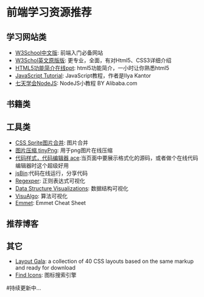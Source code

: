 # 前端学习资源推荐

## 学习网站类
- [W3School中文版](http://www.w3school.com.cn/): 前端入门必备网站
- [W3Schol英文原版版](http://www.w3schools.com/): 更专业，全面，有对Html5、CSS3详细介绍
- [HTML5功能简介在线ppt](http://slides.html5rocks.com/#formula-outro-slide): html5功能简介，一小时让你熟悉html5
- [JavaScript Tutorial](http://javascript.info/): JavaScript教程，作者是Ilya Kantor
- [七天学会NodeJS](http://nqdeng.github.io/7-days-nodejs/): NodeJS小教程 BY Alibaba.com

## 书籍类

## 工具类
- [CSS Sprite图片合并](csssprites.com): 图片合并
- [图片压缩 tinyPng](https://tinypng.com/): 用于png图片在线压缩
- [代码样式，代码编辑器 ace](https://github.com/ajaxorg/ace-builds/):当页面中要展示格式化的源码，或者做个在线代码编辑器时这个超级好用
- [jsBin](http://jsbin.com):代码在线运行，分享代码
- [Regexper](http://regexper.com/): 正则表达式可视化
- [Data Structure Visualizations](http://www.cs.usfca.edu/~galles/visualization/Algorithms.html): 数据结构可视化
- [VisuAlgo](http://visualgo.net/): 算法可视化
- [Emmet](http://docs.emmet.io/cheat-sheet/): Emmet Cheat Sheet

## 推荐博客


## 其它
- [Layout Gala](http://blog.html.it/layoutgala/): a collection of 40 CSS layouts based on the same markup and ready for download
- [Find Icons](http://findicons.com/): 图标搜索引擎

#持续更新中...
